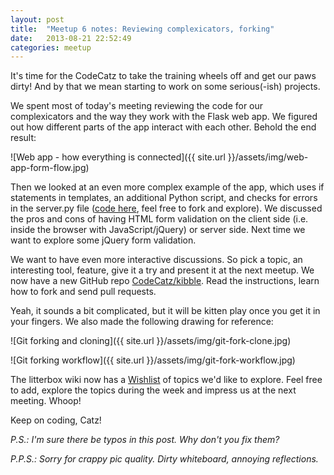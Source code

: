 ```yaml
---
layout: post
title:  "Meetup 6 notes: Reviewing complexicators, forking"
date:   2013-08-21 22:52:49
categories: meetup
---
```


It's time for the CodeCatz to take the training wheels off and get our paws dirty! And by that we mean starting to work on some serious(-ish) projects.

We spent most of today's meeting reviewing the code for our complexicators and the way they work with the Flask web app. We figured out how different parts of the app interact with each other. Behold the end result:

![Web app - how everything is connected]({{ site.url }}/assets/img/web-app-form-flow.jpg)

Then we looked at an even more complex example of the app, which uses if statements in templates, an additional Python script, and checks for errors in the server.py file ([code here](https://github.com/ialja/beautiful-web), feel free to fork and explore). We discussed the pros and cons of having HTML form validation on the client side (i.e. inside the browser with JavaScript/jQuery) or server side. Next time we want to explore some jQuery form validation. 

We want to have even more interactive discussions. So pick a topic, an interesting tool, feature, give it a try and present it at the next meetup. We now have a new GitHub repo [CodeCatz/kibble](https://github.com/CodeCatz/kibble). Read the instructions, learn how to fork and send pull requests. 

Yeah, it sounds a bit complicated, but it will be kitten play once you get it in your fingers. We also made the following drawing for reference: 

![Git forking and cloning]({{ site.url }}/assets/img/git-fork-clone.jpg)

![Git forking workflow]({{ site.url }}/assets/img/git-fork-workflow.jpg)

The litterbox wiki now has a [Wishlist](https://github.com/CodeCatz/litterbox/wiki/Wish-list-and--ideas) of topics we'd like to explore. Feel free to add, explore the topics during the week and impress us at the next meeting. Whoop!

Keep on coding, Catz!



*P.S.: I'm sure there be typos in this post. Why don't you fix them?*

*P.P.S.: Sorry for crappy pic quality. Dirty whiteboard, annoying reflections.*